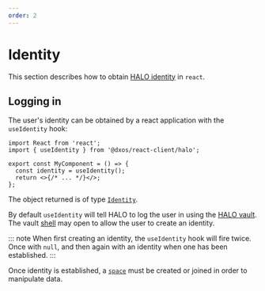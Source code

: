 ```yaml
---
order: 2
---
```


# Identity

This section describes how to obtain [HALO identity](../platform/halo.md) in `react`.

## Logging in

The user's identity can be obtained by a react application with the `useIdentity` hook:

```tsx file=./snippets/use-identity.tsx#L5-
import React from 'react';
import { useIdentity } from '@dxos/react-client/halo';

export const MyComponent = () => {
  const identity = useIdentity();
  return <>{/* ... */}</>;
};
```

The object returned is of type [`Identity`](/api/@dxos/client/interfaces/Identity).

By default `useIdentity` will tell HALO to log the user in using the [HALO vault](../typescript/vault.md). The vault [shell](../glossary.md#shell) may open to allow the user to create an identity.

::: note
When first creating an identity, the `useIdentity` hook will fire twice. Once with `null`, and then again with an identity when one has been established.
:::

Once identity is established, a [`space`](spaces.md) must be created or joined in order to manipulate data.
